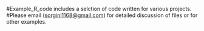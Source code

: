 #Example_R_code includes a selction of code written for various projects.
#Please email (sorgini1168@gmail.com) for detailed discussion of files or for other examples.
